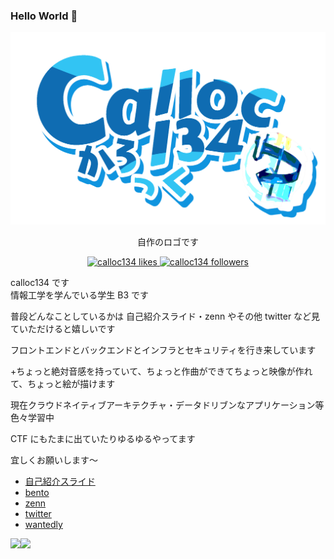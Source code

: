 ### Hello World 👋

<div align="center">
  <img src="./calloc_logo_2.png" />
  <p>
    自作のロゴです
  </p>
</div>

<p align="center">
  <a href="https://zenn.dev/calloc134">
    <img src="https://zenn.badge.nikaera.com/s/calloc134/likes?style=plastic" alt="calloc134 likes" />
  </a>
  <a href="https://zenn.dev/calloc134">
    <img src="https://zenn.badge.nikaera.com/s/calloc134/followers?style=plastic" alt="calloc134 followers" />
  </a>
</p>

calloc134 です  
情報工学を学んでいる学生 B3 です

普段どんなことしているかは 自己紹介スライド・zenn やその他 twitter など見ていただけると嬉しいです

フロントエンドとバックエンドとインフラとセキュリティを行き来しています

+ちょっと絶対音感を持っていて、ちょっと作曲ができてちょっと映像が作れて、ちょっと絵が描けます

現在クラウドネイティブアーキテクチャ・データドリブンなアプリケーション等色々学習中

CTF にもたまに出ていたりゆるゆるやってます

宜しくお願いします～

- [自己紹介スライド](https://speakerdeck.com/calloc134/karotukuzi-ji-shao-jie)
- [bento](https://bento.me/calloc134)
- [zenn](https://zenn.dev/calloc134)
- [twitter](https://twitter.com/calloc134)
- [wantedly](https://www.wantedly.com/id/calloc134)

<a href="https://github.com/anuraghazra/github-readme-stats">
  <img align="left" src="https://github-readme-stats.vercel.app/api?username=calloc134&count_private=true&show_icons=true" />
</a>
<a href="https://github.com/anuraghazra/github-readme-stats">
  <img align="left" src="https://github-readme-stats.vercel.app/api/top-langs/?username=calloc134" />
</a>
